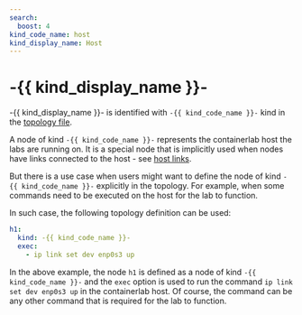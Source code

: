 ```yaml
---
search:
  boost: 4
kind_code_name: host
kind_display_name: Host
---
```


# -{{ kind_display_name }}-
-{{ kind_display_name }}- is identified with `-{{ kind_code_name }}-` kind in the [topology file](../topo-def-file.md).

A node of kind `-{{ kind_code_name }}-` represents the containerlab host the labs are running on. It is a special node that is implicitly used when nodes have links connected to the host - see [host links](../network.md#host-links).

But there is a use case when users might want to define the node of kind `-{{ kind_code_name }}-` explicitly in the topology. For example, when some commands need to be executed on the host for the lab to function.

In such case, the following topology definition can be used:

```yaml
h1:
  kind: -{{ kind_code_name }}-
  exec:
    - ip link set dev enp0s3 up
```

In the above example, the node `h1` is defined as a node of kind `-{{ kind_code_name }}-` and the `exec` option is used to run the command `ip link set dev enp0s3 up` in the containerlab host. Of course, the command can be any other command that is required for the lab to function.
